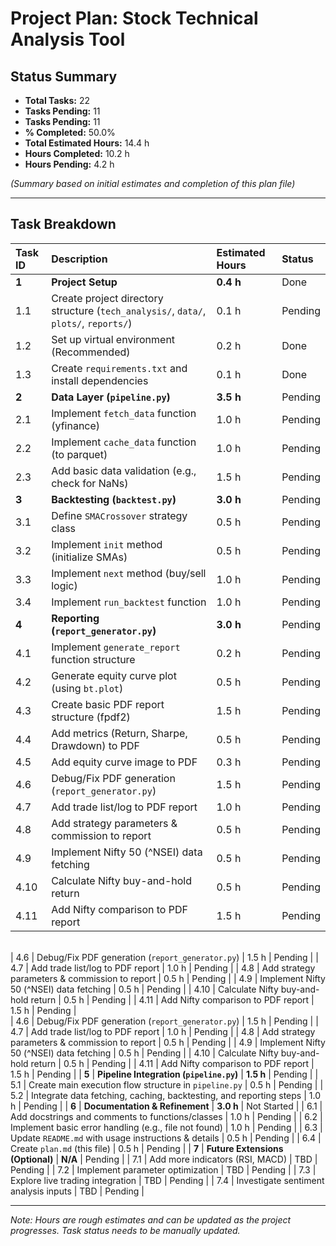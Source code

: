 # Project Plan: Stock Technical Analysis Tool

## Status Summary

*   **Total Tasks:** 22
*   **Tasks Pending:** 11
*   **Tasks Pending:** 11
*   **% Completed:** 50.0%
*   **Total Estimated Hours:** 14.4 h
*   **Hours Completed:** 10.2 h
*   **Hours Pending:** 4.2 h

*(Summary based on initial estimates and completion of this plan file)*

---

## Task Breakdown

| Task ID | Description                                     | Estimated Hours | Status  |
| :------ | :---------------------------------------------- | :-------------- | :------ |
| **1**   | **Project Setup**                               | **0.4 h**       | Done    |
| 1.1     | Create project directory structure (`tech_analysis/`, `data/`, `plots/`, `reports/`) | 0.1 h           | Pending |
| 1.2     | Set up virtual environment (Recommended)        | 0.2 h           | Done    |
| 1.3     | Create `requirements.txt` and install dependencies | 0.1 h           | Done    |
| **2**   | **Data Layer (`pipeline.py`)**                  | **3.5 h**       | Pending |
| 2.1     | Implement `fetch_data` function (yfinance)      | 1.0 h           | Pending    |
| 2.2     | Implement `cache_data` function (to parquet)    | 1.0 h           | Pending    |
| 2.3     | Add basic data validation (e.g., check for NaNs) | 1.5 h           | Pending |
| **3**   | **Backtesting (`backtest.py`)**                 | **3.0 h**       | Pending |
| 3.1     | Define `SMACrossover` strategy class            | 0.5 h           | Pending |
| 3.2     | Implement `init` method (initialize SMAs)       | 0.5 h           | Pending |
| 3.3     | Implement `next` method (buy/sell logic)        | 1.0 h           | Pending |
| 3.4     | Implement `run_backtest` function               | 1.0 h           | Pending |
| **4**   | **Reporting (`report_generator.py`)**           | **3.0 h**       | Pending |
| 4.1     | Implement `generate_report` function structure  | 0.2 h           | Pending |
| 4.2     | Generate equity curve plot (using `bt.plot`)    | 0.5 h           | Pending |
| 4.3     | Create basic PDF report structure (fpdf2)       | 1.5 h           | Pending |
| 4.4     | Add metrics (Return, Sharpe, Drawdown) to PDF   | 0.5 h           | Pending    |
| 4.5     | Add equity curve image to PDF                   | 0.3 h           | Pending    |\
| 4.6     | Debug/Fix PDF generation (`report_generator.py`) | 1.5 h           | Pending |
| 4.7     | Add trade list/log to PDF report                | 1.0 h           | Pending |
| 4.8     | Add strategy parameters & commission to report  | 0.5 h           | Pending |
| 4.9     | Implement Nifty 50 (^NSEI) data fetching        | 0.5 h           | Pending |
| 4.10    | Calculate Nifty buy-and-hold return             | 0.5 h           | Pending |
| 4.11    | Add Nifty comparison to PDF report              | 1.5 h           | Pending |
\
| 4.6     | Debug/Fix PDF generation (`report_generator.py`) | 1.5 h           | Pending |
| 4.7     | Add trade list/log to PDF report                | 1.0 h           | Pending |
| 4.8     | Add strategy parameters & commission to report  | 0.5 h           | Pending |
| 4.9     | Implement Nifty 50 (^NSEI) data fetching        | 0.5 h           | Pending |
| 4.10    | Calculate Nifty buy-and-hold return             | 0.5 h           | Pending |
| 4.11    | Add Nifty comparison to PDF report              | 1.5 h           | Pending |\
| 4.6     | Debug/Fix PDF generation (`report_generator.py`) | 1.5 h           | Pending |
| 4.7     | Add trade list/log to PDF report                | 1.0 h           | Pending |
| 4.8     | Add strategy parameters & commission to report  | 0.5 h           | Pending |
| 4.9     | Implement Nifty 50 (^NSEI) data fetching        | 0.5 h           | Pending |
| 4.10    | Calculate Nifty buy-and-hold return             | 0.5 h           | Pending |
| 4.11    | Add Nifty comparison to PDF report              | 1.5 h           | Pending |
| **5**   | **Pipeline Integration (`pipeline.py`)**        | **1.5 h**       | Pending |
| 5.1     | Create main execution flow structure in `pipeline.py` | 0.5 h           | Pending    |
| 5.2     | Integrate data fetching, caching, backtesting, and reporting steps | 1.0 h           | Pending    |
| **6**   | **Documentation & Refinement**                  | **3.0 h**       | Not Started |
| 6.1     | Add docstrings and comments to functions/classes | 1.0 h           | Pending |
| 6.2     | Implement basic error handling (e.g., file not found) | 1.0 h           | Pending |
| 6.3     | Update `README.md` with usage instructions & details | 0.5 h           | Pending |
| 6.4     | Create `plan.md` (this file)                    | 0.5 h           | Pending    |
| **7**   | **Future Extensions (Optional)**                | **N/A**         | Pending |
| 7.1     | Add more indicators (RSI, MACD)                 | TBD             | Pending |
| 7.2     | Implement parameter optimization                | TBD             | Pending |
| 7.3     | Explore live trading integration                | TBD             | Pending |
| 7.4     | Investigate sentiment analysis inputs           | TBD             | Pending |

---
*Note: Hours are rough estimates and can be updated as the project progresses. Task status needs to be manually updated.*
